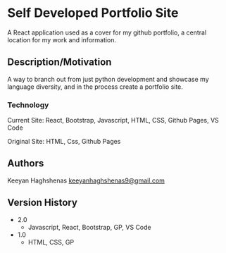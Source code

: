 # Self Developed Portfolio Site

A React application used as a cover for my github portfolio, a central location for my work and information. 

## Description/Motivation

A way to branch out from just python development and showcase my language diversity, and in the process create a portfolio site.

### Technology

Current Site:
  React, Bootstrap, Javascript, HTML, CSS, Github Pages, VS Code

Original Site:
  HTML, Css, Github Pages
  
## Authors

Keeyan Haghshenas
keeyanhaghshenas9@gmail.com

## Version History

* 2.0
    * Javascript, React, Bootstrap, GP, VS Code
* 1.0
    * HTML, CSS, GP
